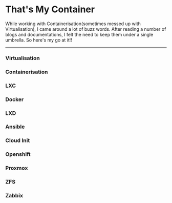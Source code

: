 # That's My Container

While working with Containerisation(sometimes messed up with Virtualisation), I came around a lot of buzz words. After reading a number of blogs and documentations, I felt the need to keep them under a single umbrella. So here's my go at it!!

-----

### Virtualisation
### Containerisation
### LXC
### Docker
### LXD
### Ansible
### Cloud Init
### Openshift
### Proxmox
### ZFS
### Zabbix
